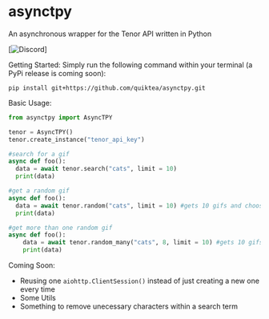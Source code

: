 # asynctpy
An asynchronous wrapper for the Tenor API written in Python

[![Discord][7]]

Getting Started:
Simply run the following command within your terminal (a PyPi release is coming soon):
```
pip install git+https://github.com/quiktea/asynctpy.git
```

Basic Usage:
```py
from asynctpy import AsyncTPY

tenor = AsyncTPY()
tenor.create_instance("tenor_api_key")

#search for a gif
async def foo():
  data = await tenor.search("cats", limit = 10)
  print(data)

#get a random gif
async def foo():
  data = await tenor.random("cats", limit = 10) #gets 10 gifs and chooses a random one out of them
  print(data)

#get more than one random gif
async def foo():
    data = await tenor.random_many("cats", 8, limit = 10) #gets 10 gifs and chooses 8 random ones from them
    print(data)

```

Coming Soon:
- Reusing one `aiohttp.ClientSession()` instead of just creating a new one every time
- Some Utils
- Something to remove unecessary characters within a search term


[7]: https://discord.gg/jHt3qrNxyk